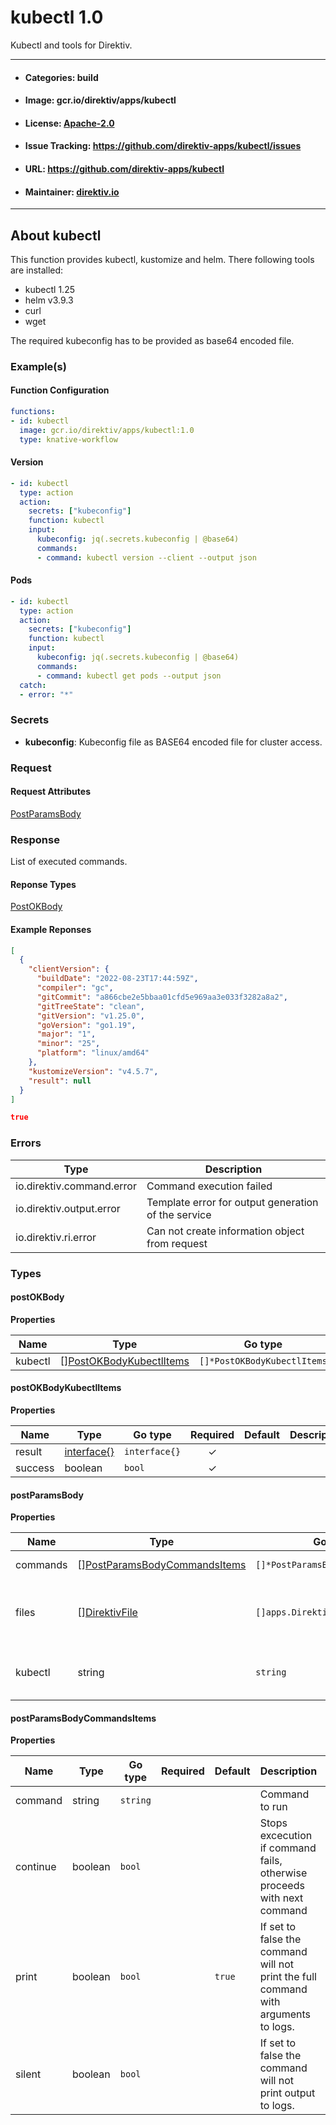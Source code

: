 
# kubectl 1.0

Kubectl and tools for Direktiv.

---
- #### Categories: build
- #### Image: gcr.io/direktiv/apps/kubectl 
- #### License: [Apache-2.0](https://www.apache.org/licenses/LICENSE-2.0)
- #### Issue Tracking: https://github.com/direktiv-apps/kubectl/issues
- #### URL: https://github.com/direktiv-apps/kubectl
- #### Maintainer: [direktiv.io](https://www.direktiv.io) 
---

## About kubectl

This function provides kubectl, kustomize and helm. There following tools are installed:

- kubectl 1.25
- helm v3.9.3
- curl
- wget 

The required kubeconfig has to be provided as base64 encoded file.

### Example(s)
  #### Function Configuration
```yaml
functions:
- id: kubectl
  image: gcr.io/direktiv/apps/kubectl:1.0
  type: knative-workflow
```
   #### Version
```yaml
- id: kubectl
  type: action
  action:
    secrets: ["kubeconfig"]
    function: kubectl
    input: 
      kubeconfig: jq(.secrets.kubeconfig | @base64)
      commands:
      - command: kubectl version --client --output json
```
   #### Pods
```yaml
- id: kubectl
  type: action
  action:
    secrets: ["kubeconfig"]
    function: kubectl
    input: 
      kubeconfig: jq(.secrets.kubeconfig | @base64)
      commands:
      - command: kubectl get pods --output json
  catch:
  - error: "*"
```

   ### Secrets


- **kubeconfig**: Kubeconfig file as BASE64 encoded file for cluster access.






### Request



#### Request Attributes
[PostParamsBody](#post-params-body)

### Response
  List of executed commands.
#### Reponse Types
    
  

[PostOKBody](#post-o-k-body)
#### Example Reponses
    
```json
[
  {
    "clientVersion": {
      "buildDate": "2022-08-23T17:44:59Z",
      "compiler": "gc",
      "gitCommit": "a866cbe2e5bbaa01cfd5e969aa3e033f3282a8a2",
      "gitTreeState": "clean",
      "gitVersion": "v1.25.0",
      "goVersion": "go1.19",
      "major": "1",
      "minor": "25",
      "platform": "linux/amd64"
    },
    "kustomizeVersion": "v4.5.7",
    "result": null
  }
]
```
```json
true
```

### Errors
| Type | Description
|------|---------|
| io.direktiv.command.error | Command execution failed |
| io.direktiv.output.error | Template error for output generation of the service |
| io.direktiv.ri.error | Can not create information object from request |


### Types
#### <span id="post-o-k-body"></span> postOKBody

  



**Properties**

| Name | Type | Go type | Required | Default | Description | Example |
|------|------|---------|:--------:| ------- |-------------|---------|
| kubectl | [][PostOKBodyKubectlItems](#post-o-k-body-kubectl-items)| `[]*PostOKBodyKubectlItems` |  | |  |  |


#### <span id="post-o-k-body-kubectl-items"></span> postOKBodyKubectlItems

  



**Properties**

| Name | Type | Go type | Required | Default | Description | Example |
|------|------|---------|:--------:| ------- |-------------|---------|
| result | [interface{}](#interface)| `interface{}` | ✓ | |  |  |
| success | boolean| `bool` | ✓ | |  |  |


#### <span id="post-params-body"></span> postParamsBody

  



**Properties**

| Name | Type | Go type | Required | Default | Description | Example |
|------|------|---------|:--------:| ------- |-------------|---------|
| commands | [][PostParamsBodyCommandsItems](#post-params-body-commands-items)| `[]*PostParamsBodyCommandsItems` |  | `[{"command":"echo Hello"}]`| Array of commands. |  |
| files | [][DirektivFile](#direktiv-file)| `[]apps.DirektivFile` |  | | File to create before running commands. |  |
| kubectl | string| `string` | ✓ | | kubeconfig as base64 encoded file |  |


#### <span id="post-params-body-commands-items"></span> postParamsBodyCommandsItems

  



**Properties**

| Name | Type | Go type | Required | Default | Description | Example |
|------|------|---------|:--------:| ------- |-------------|---------|
| command | string| `string` |  | | Command to run |  |
| continue | boolean| `bool` |  | | Stops excecution if command fails, otherwise proceeds with next command |  |
| print | boolean| `bool` |  | `true`| If set to false the command will not print the full command with arguments to logs. |  |
| silent | boolean| `bool` |  | | If set to false the command will not print output to logs. |  |

 
